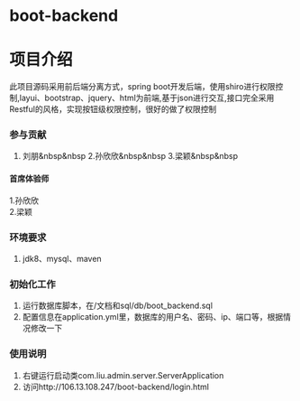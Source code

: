 # boot-backend

# 项目介绍
此项目源码采用前后端分离方式，spring boot开发后端，使用shiro进行权限控制,layui、bootstrap、jquery、html为前端,基于json进行交互,接口完全采用Restful的风格，实现按钮级权限控制，很好的做了权限控制

### 参与贡献

1. 刘朋&nbsp&nbsp
2.孙欣欣&nbsp&nbsp
3.梁颖&nbsp&nbsp
#### 首席体验师
1.孙欣欣<br>
2.梁颖

### 环境要求
1. jdk8、mysql、maven

### 初始化工作
1. 运行数据库脚本，在/文档和sql/db/boot_backend.sql
2. 配置信息在application.yml里，数据库的用户名、密码、ip、端口等，根据情况修改一下

### 使用说明
1. 右键运行启动类com.liu.admin.server.ServerApplication
2. 访问http://106.13.108.247/boot-backend/login.html



